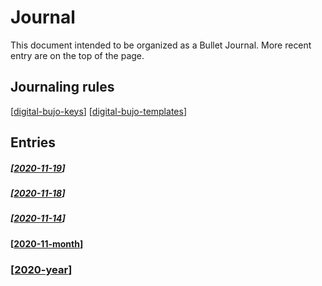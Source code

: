 # Journal

This document intended to be organized as a Bullet Journal. More recent entry are on the top of the page.

## Journaling rules
[[digital-bujo-keys]]
[[digital-bujo-templates]]

## Entries

##### [[2020-11-19]]

##### [[2020-11-18]]

##### [[2020-11-14]]

#### [[2020-11-month]]

### [[2020-year]]

[//begin]: # "Autogenerated link references for markdown compatibility"
[digital-bujo-keys]: ..\digital-bujo-keys "Digital Bujo Keys"
[digital-bujo-templates]: ..\digital-bujo-templates "Digital Bujo Templates"
[2020-11-19]: ..\2020-11-19 "2020-11-19"
[2020-11-18]: 2020-11-18 "2020-11-18"
[2020-11-14]: 2020-11-14 "2020-11-14"
[2020-11-month]: 2020-11-month "2020-11"
[2020-year]: 2020-year "2020"
[//end]: # "Autogenerated link references"
